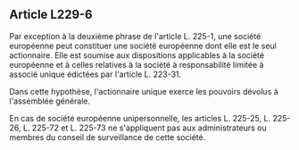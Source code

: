 Article L229-6
----
Par exception à la deuxième phrase de l'article L. 225-1, une société européenne
peut constituer une société européenne dont elle est le seul actionnaire. Elle
est soumise aux dispositions applicables à la société européenne et à celles
relatives à la société à responsabilité limitée à associé unique édictées par
l'article L. 223-31.

Dans cette hypothèse, l'actionnaire unique exerce les pouvoirs dévolus à
l'assemblée générale.

En cas de société européenne unipersonnelle, les articles L. 225-25, L. 225-26,
L. 225-72 et L. 225-73 ne s'appliquent pas aux administrateurs ou membres du
conseil de surveillance de cette société.
